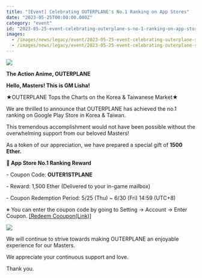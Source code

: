 ```yaml
---
title: "[Event] Celebrating OUTERPLANE's No.1 Ranking on App Stores"
date: "2023-05-25T00:00:00.000Z"
category: "event"
id: "2023-05-25-event-celebrating-outerplane-s-no-1-ranking-on-app-stores"
images:
  - /images/news/legacy/event/2023-05-25-event-celebrating-outerplane-s-no-1-ranking-on-app-stores/60213c5c41044a6e824ebe5c89da3fab.webp
  - /images/news/legacy/event/2023-05-25-event-celebrating-outerplane-s-no-1-ranking-on-app-stores/12dfa7712170441f9eec74d96e084722.webp
---
```


![](/images/news/legacy/event/2023-05-25-event-celebrating-outerplane-s-no-1-ranking-on-app-stores/60213c5c41044a6e824ebe5c89da3fab.webp)

**The Action Anime, OUTERPLANE**

**Hello, Masters! This is GM Lisha!**

  
★OUTERPLANE Tops the Charts on the Korea & Taiwanese Market★

We are thrilled to announce that OUTERPLANE has achieved the no.1 ranking on Google Play Store in Korea & Taiwan.

This tremendous accomplishment would not have been possible without the overwhelming support from our beloved Masters! 

As a token of our appreciation, we have prepared a special gift of **1500 Ether.**

  
**🎉 App Store No.1 Ranking Reward**

\- Coupon Code: **OUTER1STPLANE**

\- Reward: 1,500 Ether (Delivered to your in-game mailbox)

\- Coupon Redemption Period: 5/25 (Thu) ~ 6/30 (Fri) 14:59 (UTC+8)

※ You can enter the coupon code by going to Setting → Account → Enter Coupon. [\[Redeem Cooupon(Link)\]](https://outerplane.game.onstove.com/coupon?etype=1)

![](/images/news/legacy/event/2023-05-25-event-celebrating-outerplane-s-no-1-ranking-on-app-stores/12dfa7712170441f9eec74d96e084722.webp)

We will continue to strive towards making OUTERPLANE an enjoyable experience for our Masters. 

We appreciate your continuous support and love.

  
Thank you.
